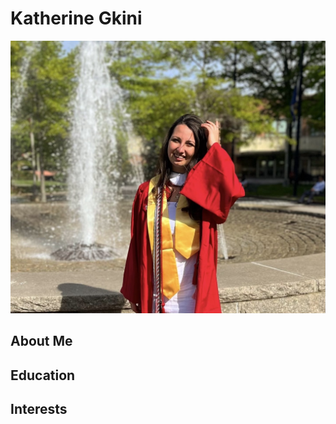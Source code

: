 # Katherine Gkini
![Myself](https://raw.githubusercontent.com/katherinegkini/katherinegkini.github.io/main/Profile.png)
## About Me

## Education

## Interests
